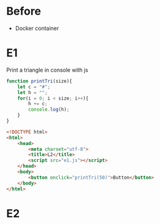 # Before

- Docker container

# E1

Print a triangle in console with js
```js
function printTri(size){
    let c = "#";
    let h = "";
    for(i = 0; i < size; i++){
        h += c; 
        console.log(h);
    }
}
```
```html
<!DOCTYPE html>
<html>
    <head>
        <meta charset="utf-8">
        <title>L2</title>
        <script src="e1.js"></script>
    </head>
    <body>
        <button onclick="printTri(50)">Button</button>
    </body>
</html>
```

# E2

